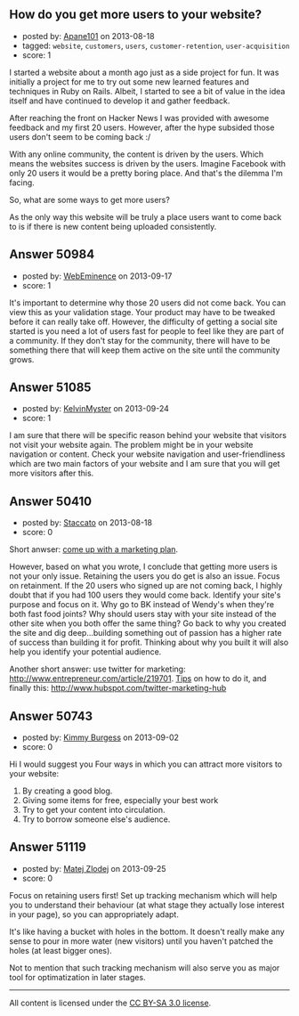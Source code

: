 ## How do you get more users to your website?

- posted by: [Apane101](https://stackexchange.com/users/-1/27481-apane101) on 2013-08-18
- tagged: `website`, `customers`, `users`, `customer-retention`, `user-acquisition`
- score: 1

I started a website about a month ago just as a side project for fun. It was initially a project for me to try out some new learned features and techniques in Ruby on Rails. Albeit, I started to see a bit of value in the idea itself and have continued to develop it and gather feedback.

After reaching the front on Hacker News I was provided with awesome feedback and my first 20 users. However, after the hype subsided those users don't seem to be coming back :/

With any online community, the content is driven by the users. Which means the websites success is driven by the users. Imagine Facebook with only 20 users it would be a pretty boring place. And that's the dilemma I'm facing.

So, what are some ways to get more users?

As the only way this website will be truly a place users want to come back to is if there is new content being uploaded consistently.


## Answer 50984

- posted by: [WebEminence](https://stackexchange.com/users/-1/27913-webeminence) on 2013-09-17
- score: 1

It's important to determine why those 20 users did not come back. You can view this as your validation stage. Your product may have to be tweaked before it can really take off. However, the difficulty of getting a social site started is you need a lot of users fast for people to feel like they are part of a community. If they don't stay for the community, there will have to be something there that will keep them active on the site until the community grows.


## Answer 51085

- posted by: [KelvinMyster](https://stackexchange.com/users/-1/28016-kelvinmyster) on 2013-09-24
- score: 1

<p>I am sure that there will be specific reason behind your website that visitors not visit your website again. The problem might be in your website navigation or content. Check your website navigation and user-friendliness which are two main factors of your website and I am sure that you will get more visitors after this.</p>



## Answer 50410

- posted by: [Staccato](https://stackexchange.com/users/-1/27482-staccato) on 2013-08-18
- score: 0

<p>Short anwser: <a href="http://www.missouribusiness.net/sbtdc/docs/marketing.pdf" rel="nofollow">come up with a marketing plan</a>. </p>

<p>However, based on what you wrote, I conclude that getting more users is not your only issue. Retaining the users you do get is also an issue. Focus on retainment. If the 20 users who signed up are not coming back, I highly doubt that if you had 100 users they would come back. Identify your site's purpose and focus on it. Why go to BK instead of Wendy's when they're both fast food joints? Why should users stay with your site instead of the other site when you both offer the same thing? Go back to why you created the site and dig deep...building something out of passion has a higher rate of success than building it for profit. Thinking about why you built it will also help you identify your potential audience. </p>

<p>Another short answer: use twitter for marketing: <a href="http://www.entrepreneur.com/article/219701" rel="nofollow">http://www.entrepreneur.com/article/219701</a>. <a href="http://www.socialmediaexaminer.com/how-to-use-twitter-for-business-and-marketing/" rel="nofollow">Tips</a> on how to do it, and finally this:  <a href="http://www.hubspot.com/twitter-marketing-hub" rel="nofollow">http://www.hubspot.com/twitter-marketing-hub</a></p>



## Answer 50743

- posted by: [Kimmy Burgess](https://stackexchange.com/users/-1/27308-kimmy-burgess) on 2013-09-02
- score: 0

Hi I would suggest you Four ways in which you can attract more visitors to your website:
1. By creating a good blog.
2. Giving some items for free, especially your best work
3. Try to get your content into circulation.
4. Try to borrow someone else's audience.


## Answer 51119

- posted by: [Matej Zlodej](https://stackexchange.com/users/-1/15950-matej-zlodej) on 2013-09-25
- score: 0

<p>Focus on retaining users first! Set up tracking mechanism which will help you to understand their behaviour (at what stage they actually lose interest in your page), so you can appropriately adapt. </p>

<p>It's like having a bucket with holes in the bottom. It doesn't really make any sense to pour in more water (new visitors) until you haven't patched the holes (at least bigger ones).</p>

<p>Not to mention that such tracking mechanism will also serve you as major tool for optimatization in later stages.</p>




---

All content is licensed under the [CC BY-SA 3.0 license](https://creativecommons.org/licenses/by-sa/3.0/).
